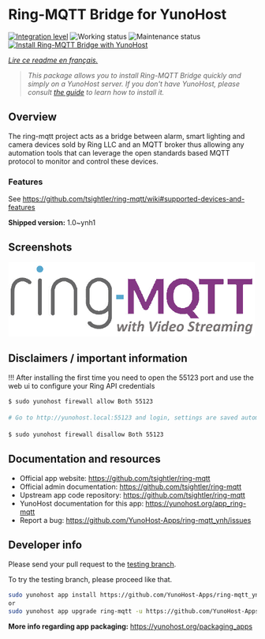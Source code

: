 <!--
N.B.: This README was automatically generated by https://github.com/YunoHost/apps/tree/master/tools/README-generator
It shall NOT be edited by hand.
-->

# Ring-MQTT Bridge for YunoHost

[![Integration level](https://dash.yunohost.org/integration/ring-mqtt.svg)](https://dash.yunohost.org/appci/app/ring-mqtt) ![Working status](https://ci-apps.yunohost.org/ci/badges/ring-mqtt.status.svg) ![Maintenance status](https://ci-apps.yunohost.org/ci/badges/ring-mqtt.maintain.svg)  
[![Install Ring-MQTT Bridge with YunoHost](https://install-app.yunohost.org/install-with-yunohost.svg)](https://install-app.yunohost.org/?app=ring-mqtt)

*[Lire ce readme en français.](./README_fr.md)*

> *This package allows you to install Ring-MQTT Bridge quickly and simply on a YunoHost server.
If you don't have YunoHost, please consult [the guide](https://yunohost.org/#/install) to learn how to install it.*

## Overview

The ring-mqtt project acts as a bridge between alarm, smart lighting and camera devices sold by Ring LLC and an MQTT broker thus allowing any automation tools that can leverage the open standards based MQTT protocol to monitor and control these devices.

### Features

See https://github.com/tsightler/ring-mqtt/wiki#supported-devices-and-features


**Shipped version:** 1.0~ynh1

## Screenshots

![Screenshot of Ring-MQTT Bridge](./doc/screenshots/ring-mqtt-logo.png)

## Disclaimers / important information

!!! After installing the first time you need to open the 55123 port and use the web ui to configure your Ring API credentials

```bash
$ sudo yunohost firewall allow Both 55123

# Go to http://yunohost.local:55123 and login, settings are saved automatically

$ sudo yunohost firewall disallow Both 55123
```

## Documentation and resources

* Official app website: <https://github.com/tsightler/ring-mqtt>
* Official admin documentation: <https://github.com/tsightler/ring-mqtt>
* Upstream app code repository: <https://github.com/tsightler/ring-mqtt>
* YunoHost documentation for this app: <https://yunohost.org/app_ring-mqtt>
* Report a bug: <https://github.com/YunoHost-Apps/ring-mqtt_ynh/issues>

## Developer info

Please send your pull request to the [testing branch](https://github.com/YunoHost-Apps/ring-mqtt_ynh/tree/testing).

To try the testing branch, please proceed like that.

``` bash
sudo yunohost app install https://github.com/YunoHost-Apps/ring-mqtt_ynh/tree/testing --debug
or
sudo yunohost app upgrade ring-mqtt -u https://github.com/YunoHost-Apps/ring-mqtt_ynh/tree/testing --debug
```

**More info regarding app packaging:** <https://yunohost.org/packaging_apps>
